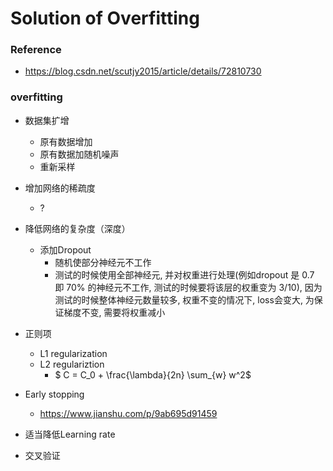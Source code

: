 # Solution of Overfitting

### Reference
+ https://blog.csdn.net/scutjy2015/article/details/72810730

### overfitting
+ 数据集扩增
	+ 原有数据增加
	+ 原有数据加随机噪声
	+ 重新采样
+ 增加网络的稀疏度
	+ ?
+ 降低网络的复杂度（深度）
	+ 添加Dropout
		+ 随机使部分神经元不工作
		+ 测试的时候使用全部神经元, 并对权重进行处理(例如dropout 是 0.7 即 70% 的神经元不工作, 测试的时候要将该层的权重变为 3/10), 因为测试的时候整体神经元数量较多, 权重不变的情况下, loss会变大, 为保证梯度不变, 需要将权重减小
+ 正则项
	+ L1 regularization
	+ L2 regulariztion
		+ $ C = C_0 + \frac{\lambda}{2n} \sum_{w} w^2$

+ Early stopping
	+ https://www.jianshu.com/p/9ab695d91459
+ 适当降低Learning rate
+ 交叉验证